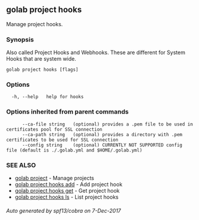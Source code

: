 ## golab project hooks

Manage project hooks.

### Synopsis


Also called Project Hooks and Webhooks. These are different for System Hooks that are system wide.

```
golab project hooks [flags]
```

### Options

```
  -h, --help   help for hooks
```

### Options inherited from parent commands

```
      --ca-file string   (optional) provides a .pem file to be used in certificates pool for SSL connection
      --ca-path string   (optional) provides a directory with .pem certificates to be used for SSL connection
      --config string    (optional) CURRENTLY NOT SUPPORTED config file (default is ./.golab.yml and $HOME/.golab.yml)
```

### SEE ALSO
* [golab project](golab_project.md)	 - Manage projects
* [golab project hooks add](golab_project_hooks_add.md)	 - Add project hook
* [golab project hooks get](golab_project_hooks_get.md)	 - Get project hook
* [golab project hooks ls](golab_project_hooks_ls.md)	 - List project hooks

###### Auto generated by spf13/cobra on 7-Dec-2017

